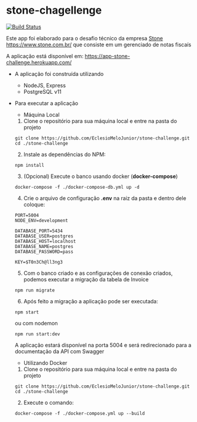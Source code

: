 # stone-chagellenge

[![Build Status](https://travis-ci.org/EclesioMeloJunior/stone-challenge.svg?branch=master)](https://travis-ci.org/EclesioMeloJunior/stone-challenge)

Este app foi elaborado para o desafio técnico da empresa [Stone](https://www.stone.com.br/)
https://www.stone.com.br/ que consiste em um gerenciado de notas fiscaís

A aplicação está disponível em: https://app-stone-challenge.herokuapp.com/

- A aplicação foi construída utilizando

  - NodeJS, Express
  - PostgreSQL v11

- Para executar a aplicação

  - Máquina Local

  1. Clone o repositório para sua máquina local e entre na pasta do projeto

  ```
  git clone https://github.com/EclesioMeloJunior/stone-challenge.git
  cd ./stone-challenge
  ```

  2. Instale as dependências do NPM:

  ```
  npm install
  ```

  3. (Opcional) Execute o banco usando docker (**docker-compose**)

  ```
  docker-compose -f ./docker-compose-db.yml up -d
  ```

  4. Crie o arquivo de configuração **.env** na raiz da pasta e dentro dele coloque:

  ```
  PORT=5004
  NODE_ENV=development

  DATABASE_PORT=5434
  DATABASE_USER=postgres
  DATABASE_HOST=localhost
  DATABASE_NAME=postgres
  DATABASE_PASSWORD=pass

  KEY=$T0n3Ch@ll3ng3
  ```

  5. Com o banco criado e as configurações de conexão criados, podemos executar a migração da tabela de Invoice

  ```
  npm run migrate
  ```

  6. Após feito a migração a aplicação pode ser executada:

  ```
  npm start
  ```

  ou com nodemon

  ```
  npm run start:dev
  ```

  A aplicação estará disponível na porta 5004 e será redirecionado para a documentação da API com Swagger

  - Utilizando Docker

  1. Clone o repositório para sua máquina local e entre na pasta do projeto

  ```
  git clone https://github.com/EclesioMeloJunior/stone-challenge.git
  cd ./stone-challenge
  ```

  2. Execute o comando:

  ```
  docker-compose -f ./docker-compose.yml up --build
  ```
